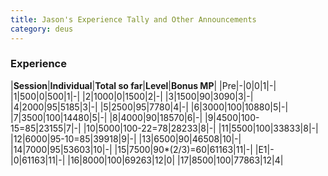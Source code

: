 ```yaml
---
title: Jason's Experience Tally and Other Announcements
category: deus
---
```

### Experience

|__Session__|__Individual__|__Total so far__|__Level__|__Bonus MP__|
|Pre|-|0|0|1|-|
|1|500|0|500|1|-|
|2|1000|0|1500|2|-|
|3|1500|90|3090|3|-|
|4|2000|95|5185|3|-|
|5|2500|95|7780|4|-|
|6|3000|100|10880|5|-|
|7|3500|100|14480|5|-|
|8|4000|90|18570|6|-|
|9|4500|100-15=85|23155|7|-|
|10|5000|100-22=78|28233|8|-|
|11|5500|100|33833|8|-|
|12|6000|95-10=85|39918|9|-|
|13|6500|90|46508|10|-|
|14|7000|95|53603|10|-|
|15|7500|90*(2/3)=60|61163|11|-|
|E1|-|0|61163|11|-|
|16|8000|100|69263|12|0|
|17|8500|100|77863|12|4|
